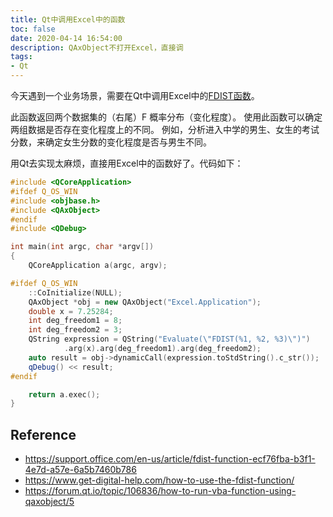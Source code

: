 ```yaml
---
title: Qt中调用Excel中的函数
toc: false
date: 2020-04-14 16:54:00
description: QAxObject不打开Excel，直接调
tags:
- Qt
---
```


今天遇到一个业务场景，需要在Qt中调用Excel中的[FDIST函数](https://support.office.com/en-us/article/fdist-function-ecf76fba-b3f1-4e7d-a57e-6a5b7460b786)。

此函数返回两个数据集的（右尾）F 概率分布（变化程度）。 使用此函数可以确定两组数据是否存在变化程度上的不同。 例如，分析进入中学的男生、女生的考试分数，来确定女生分数的变化程度是否与男生不同。

用Qt去实现太麻烦，直接用Excel中的函数好了。代码如下：

```c++
#include <QCoreApplication>
#ifdef Q_OS_WIN
#include <objbase.h>
#include <QAxObject>
#endif
#include <QDebug>

int main(int argc, char *argv[])
{
    QCoreApplication a(argc, argv);

#ifdef Q_OS_WIN
    ::CoInitialize(NULL);
    QAxObject *obj = new QAxObject("Excel.Application");
    double x = 7.25284;
    int deg_freedom1 = 8;
    int deg_freedom2 = 3;
    QString expression = QString("Evaluate(\"FDIST(%1, %2, %3)\")")
            .arg(x).arg(deg_freedom1).arg(deg_freedom2);
    auto result = obj->dynamicCall(expression.toStdString().c_str());
    qDebug() << result;
#endif

    return a.exec();
}
```

## Reference

- https://support.office.com/en-us/article/fdist-function-ecf76fba-b3f1-4e7d-a57e-6a5b7460b786
- https://www.get-digital-help.com/how-to-use-the-fdist-function/
- https://forum.qt.io/topic/106836/how-to-run-vba-function-using-qaxobject/5
